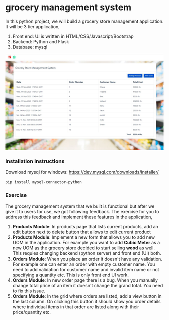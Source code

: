 # grocery management system
In this python project, we will build a grocery store management application. It will be 3 tier application,
1. Front end: UI is written in HTML/CSS/Javascript/Bootstrap
2. Backend: Python and Flask
3. Database: mysql

![](homepage.JPG)

### Installation Instructions

Download mysql for windows: https://dev.mysql.com/downloads/installer/

`pip install mysql-connector-python`

### Exercise 

The grocery management system that we built is functional but after we give it to users for use, we got following feedback. The exercise for you to address this feedback and implement these features in the application,
1. **Products Module**: In products page that lists current products, add an edit button next to delete button that allows to edit current product
2. **Products Module**: Implement a new form that allows you to add new UOM in the application. For example you want to add **Cubic Meter** as a new UOM as the grocery store decided to start selling **wood** as well. This requies changing backend (python server) and front end (UI) both.
3. **Orders Module**: When you place an order it doesn't have any validation. For example one can enter an order with empty customer name. You need to add validation for customer name and invalid item name or not specifying a quantity etc. This is only front end UI work.
4. **Orders Module**: In new order page there is a bug. When you manually change total price of an item it doesn't change the grand total. You need to fix this issue.
5. **Orders Module**: In the grid where orders are listed, add a view button in the last column. On clicking this button it should show you order details where individual items in that order are listed along with their price/quantity etc.

